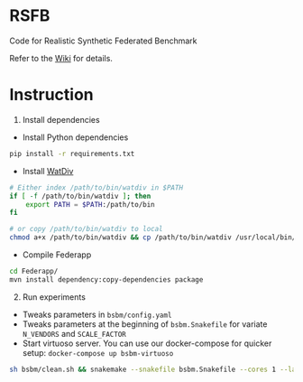# RSFB
Code for Realistic Synthetic Federated Benchmark

Refer to the [Wiki](https://github.com/mhoangvslev/RSFB/wiki) for details.

# Instruction

1. Install dependencies

- Install Python dependencies

```bash
pip install -r requirements.txt
```

- Install [WatDiv](https://github.com/mhoangvslev/watdiv)
```bash
# Either index /path/to/bin/watdiv in $PATH
if [ -f /path/to/bin/watdiv ]; then
    export PATH = $PATH:/path/to/bin
fi

# or copy /path/to/bin/watdiv to local
chmod a+x /path/to/bin/watdiv && cp /path/to/bin/watdiv /usr/local/bin/
```
- Compile Federapp

```bash
cd Federapp/
mvn install dependency:copy-dependencies package
```

2. Run experiments

- Tweaks parameters in `bsbm/config.yaml`
- Tweaks parameters at the beginning of `bsbm.Snakefile` for variate `N_VENDORS` and `SCALE_FACTOR`
- Start virtuoso server. You can use our docker-compose for quicker setup: `docker-compose up bsbm-virtuoso`

```bash
sh bsbm/clean.sh && snakemake --snakefile bsbm.Snakefile --cores 1 --latency-wait 1
```
